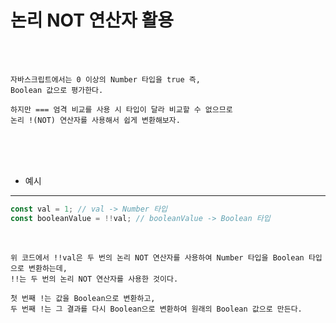 # 논리 NOT 연산자 활용

<br /><br />

```
자바스크립트에서는 0 이상의 Number 타입을 true 즉,
Boolean 값으로 평가한다.

하지만 === 엄격 비교를 사용 시 타입이 달라 비교할 수 없으므로
논리 !(NOT) 연산자를 사용해서 쉽게 변환해보자.
```

<br /><br /><br />

* 예시
---

```javascript
const val = 1; // val -> Number 타입
const booleanValue = !!val; // booleanValue -> Boolean 타입
```

<br />

```
위 코드에서 !!val은 두 번의 논리 NOT 연산자를 사용하여 Number 타입을 Boolean 타입으로 변환하는데,
!!는 두 번의 논리 NOT 연산자를 사용한 것이다.

첫 번째 !는 값을 Boolean으로 변환하고,
두 번째 !는 그 결과를 다시 Boolean으로 변환하여 원래의 Boolean 값으로 만든다.
```

